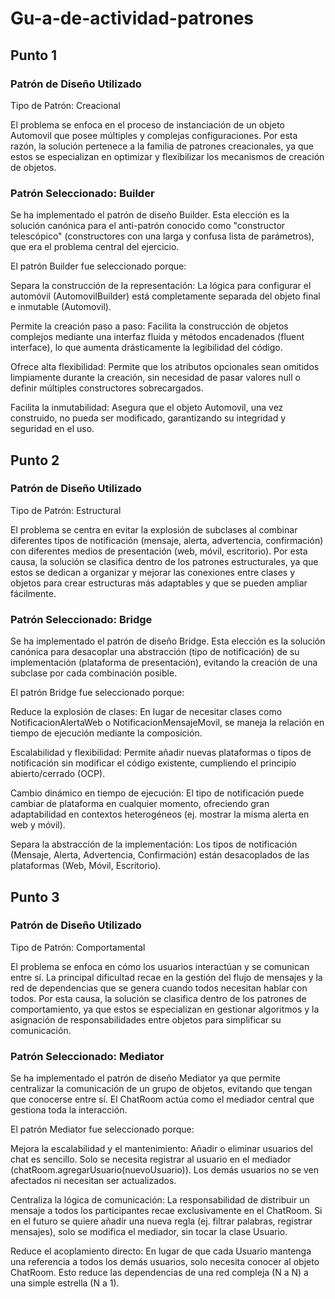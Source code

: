 # Gu-a-de-actividad-patrones
## Punto 1
### Patrón de Diseño Utilizado
Tipo de Patrón: Creacional 

El problema se enfoca en el proceso de instanciación de un objeto Automovil que posee múltiples y complejas configuraciones. Por esta razón, la solución pertenece a la familia de patrones creacionales, ya que estos se especializan en optimizar y flexibilizar los mecanismos de creación de objetos.

### Patrón Seleccionado: Builder
Se ha implementado el patrón de diseño Builder. Esta elección es la solución canónica para el anti-patrón conocido como "constructor telescópico" (constructores con una larga y confusa lista de parámetros), que era el problema central del ejercicio.

El patrón Builder fue seleccionado porque:

Separa la construcción de la representación: La lógica para configurar el automóvil (AutomovilBuilder) está completamente separada del objeto final e inmutable (Automovil).

Permite la creación paso a paso: Facilita la construcción de objetos complejos mediante una interfaz fluida y métodos encadenados (fluent interface), lo que aumenta drásticamente la legibilidad del código.

Ofrece alta flexibilidad: Permite que los atributos opcionales sean omitidos limpiamente durante la creación, sin necesidad de pasar valores null o definir múltiples constructores sobrecargados.

Facilita la inmutabilidad: Asegura que el objeto Automovil, una vez construido, no pueda ser modificado, garantizando su integridad y seguridad en el uso.

## Punto 2
### Patrón de Diseño Utilizado
Tipo de Patrón: Estructural

El problema se centra en evitar la explosión de subclases al combinar diferentes tipos de notificación (mensaje, alerta, advertencia, confirmación) con diferentes medios de presentación (web, móvil, escritorio). Por esta causa, la solución se clasifica dentro de los patrones estructurales, ya que estos se dedican a organizar y mejorar las conexiones entre clases y objetos para crear estructuras más adaptables y que se pueden ampliar fácilmente.

### Patrón Seleccionado: Bridge
Se ha implementado el patrón de diseño Bridge. Esta elección es la solución canónica para desacoplar una abstracción (tipo de notificación) de su implementación (plataforma de presentación), evitando la creación de una subclase por cada combinación posible.

El patrón Bridge fue seleccionado porque:

Reduce la explosión de clases: En lugar de necesitar clases como NotificacionAlertaWeb o NotificacionMensajeMovil, se maneja la relación en tiempo de ejecución mediante la composición.

Escalabilidad y flexibilidad: Permite añadir nuevas plataformas o tipos de notificación sin modificar el código existente, cumpliendo el principio abierto/cerrado (OCP).

Cambio dinámico en tiempo de ejecución: El tipo de notificación puede cambiar de plataforma en cualquier momento, ofreciendo gran adaptabilidad en contextos heterogéneos (ej. mostrar la misma alerta en web y móvil).

Separa la abstracción de la implementación: Los tipos de notificación (Mensaje, Alerta, Advertencia, Confirmación) están desacoplados de las plataformas (Web, Móvil, Escritorio).

## Punto 3
### Patrón de Diseño Utilizado
Tipo de Patrón: Comportamental

El problema se enfoca en cómo los usuarios interactúan y se comunican entre sí. La principal dificultad recae en la gestión del flujo de mensajes y la red de dependencias que se genera cuando todos necesitan hablar con todos. Por esta causa, la solución se clasifica dentro de los patrones de comportamiento, ya que estos se especializan en gestionar algoritmos y la asignación de responsabilidades entre objetos para simplificar su comunicación.

### Patrón Seleccionado: Mediator
Se ha implementado el patrón de diseño Mediator ya que permite centralizar la comunicación de un grupo de objetos, evitando que tengan que conocerse entre sí. El ChatRoom actúa como el mediador central que gestiona toda la interacción.

El patrón Mediator fue seleccionado porque:

Mejora la escalabilidad y el mantenimiento: Añadir o eliminar usuarios del chat es sencillo. Solo se necesita registrar al usuario en el mediador (chatRoom.agregarUsuario(nuevoUsuario)). Los demás usuarios no se ven afectados ni necesitan ser actualizados.

Centraliza la lógica de comunicación: La responsabilidad de distribuir un mensaje a todos los participantes recae exclusivamente en el ChatRoom. Si en el futuro se quiere añadir una nueva regla (ej. filtrar palabras, registrar mensajes), solo se modifica el mediador, sin tocar la clase Usuario.

Reduce el acoplamiento directo: En lugar de que cada Usuario mantenga una referencia a todos los demás usuarios, solo necesita conocer al objeto ChatRoom. Esto reduce las dependencias de una red compleja (N a N) a una simple estrella (N a 1).
